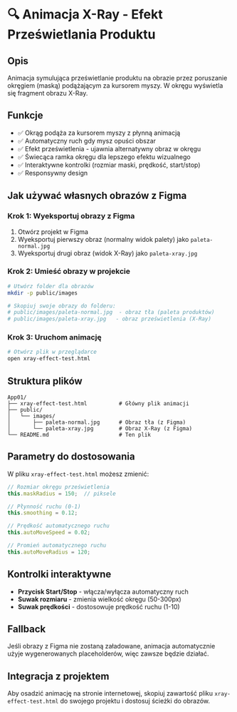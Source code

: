 # 🔍 Animacja X-Ray - Efekt Prześwietlania Produktu

## Opis
Animacja symulująca prześwietlanie produktu na obrazie przez poruszanie okręgiem (maską) podążającym za kursorem myszy. W okręgu wyświetla się fragment obrazu X-Ray.

## Funkcje
- ✅ Okrąg podąża za kursorem myszy z płynną animacją
- ✅ Automatyczny ruch gdy mysz opuści obszar
- ✅ Efekt prześwietlenia - ujawnia alternatywny obraz w okręgu
- ✅ Świecąca ramka okręgu dla lepszego efektu wizualnego
- ✅ Interaktywne kontrolki (rozmiar maski, prędkość, start/stop)
- ✅ Responsywny design

## Jak używać własnych obrazów z Figma

### Krok 1: Wyeksportuj obrazy z Figma
1. Otwórz projekt w Figma
2. Wyeksportuj pierwszy obraz (normalny widok palety) jako `paleta-normal.jpg`
3. Wyeksportuj drugi obraz (widok X-Ray) jako `paleta-xray.jpg`

### Krok 2: Umieść obrazy w projekcie
```bash
# Utwórz folder dla obrazów
mkdir -p public/images

# Skopiuj swoje obrazy do folderu:
# public/images/paleta-normal.jpg  - obraz tła (paleta produktów)
# public/images/paleta-xray.jpg   - obraz prześwietlenia (X-Ray)
```

### Krok 3: Uruchom animację
```bash
# Otwórz plik w przeglądarce
open xray-effect-test.html
```

## Struktura plików
```
App01/
├── xray-effect-test.html          # Główny plik animacji
├── public/
│   └── images/
│       ├── paleta-normal.jpg      # Obraz tła (z Figma)
│       └── paleta-xray.jpg        # Obraz X-Ray (z Figma)
└── README.md                      # Ten plik
```

## Parametry do dostosowania

W pliku `xray-effect-test.html` możesz zmienić:

```javascript
// Rozmiar okręgu prześwietlenia
this.maskRadius = 150;  // piksele

// Płynność ruchu (0-1)
this.smoothing = 0.12;

// Prędkość automatycznego ruchu
this.autoMoveSpeed = 0.02;

// Promień automatycznego ruchu
this.autoMoveRadius = 120;
```

## Kontrolki interaktywne
- **Przycisk Start/Stop** - włącza/wyłącza automatyczny ruch
- **Suwak rozmiaru** - zmienia wielkość okręgu (50-300px)
- **Suwak prędkości** - dostosowuje prędkość ruchu (1-10)

## Fallback
Jeśli obrazy z Figma nie zostaną załadowane, animacja automatycznie użyje wygenerowanych placeholderów, więc zawsze będzie działać.

## Integracja z projektem
Aby osadzić animację na stronie internetowej, skopiuj zawartość pliku `xray-effect-test.html` do swojego projektu i dostosuj ścieżki do obrazów.







